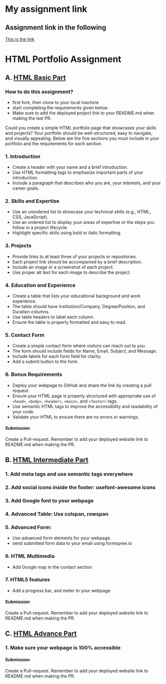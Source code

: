 # My assignment link

## Assignment link in the following 
[This is the link](https://github.com/Sourov-Chandra/Portfolio-HTML)

# HTML Portfolio Assignment



## A. [HTML Basic Part](https://www.youtube.com/live/gqvrn5R8tzc?si=e8Z89nwwmEao0R-F)

### How to do this assignment?

- first fork, then clone to your local machine
- start completing the requirements given below. 
- Make sure to add the deployed project link to your README.md when making the last PR.

Could you create a simple HTML portfolio page that showcases your skills and projects? Your portfolio should be well-structured, easy to navigate, and visually appealing. Below are the five sections you must include in your portfolio and the requirements for each section.

### 1. **Introduction**
- Create a header with your name and a brief introduction.
- Use HTML formatting tags to emphasize important parts of your introduction.
- Include a paragraph that describes who you are, your interests, and your career goals.

### 2. **Skills and Expertise**
- Use an unordered list to showcase your technical skills (e.g., HTML, CSS, JavaScript).
- Use an ordered list to display your areas of expertise or the steps you follow in a project lifecycle.
- Highlight specific skills using bold or italic formatting.

### 3. **Projects**
- Provide links to at least three of your projects or repositories.
- Each project link should be accompanied by a brief description.
- Include an image or a screenshot of each project.
- Use proper alt text for each image to describe the project.

### 4. **Education and Experience**
- Create a table that lists your educational background and work experience.
- The table should have Institution/Company, Degree/Position, and Duration columns.
- Use table headers to label each column.
- Ensure the table is properly formatted and easy to read.

### 5. **Contact Form**
- Create a simple contact form where visitors can reach out to you.
- The form should include fields for Name, Email, Subject, and Message.
- Include labels for each form field for clarity.
- Add a submit button to the form.

### 6. Bonus Requirements
- Deploy your webpage to GitHub and share the link by creating a pull request.
- Ensure your HTML page is properly structured with appropriate use of `<head>`, `<body>`, `<header>`, `<main>`, and `<footer>` tags.
- Use semantic HTML tags to improve the accessibility and readability of your code.
- Validate your HTML to ensure there are no errors or warnings.

#### Submission
Create a Pull-request. Remember to add your deployed website link to README.md when making the PR.  

## B. [HTML Intermediate Part](https://www.youtube.com/live/gsVT8_KXnxc?si=x2D06FVZyHBjTJRD)
### 1. **Add meta tags and use semantic tags everywhere**
### 2. **Add social icons inside the footer: usefont-awesome icons**
### 3. **Add Google font to your webpage**
### 4. **Advanced Table: Use colspan, rowspan**
### 5. Advanced Form:
- Use advanced form elements for your webpage.
- send submitted form data to your email using formspree.io
### 6. HTML Multimedia
- Add Google map in the contact section
### 7. HTML5 features
- Add a progress bar, and meter to your webpage
#### Submission
Create a Pull-request. Remember to add your deployed website link to README.md when making the PR.  


## C. [HTML Advance Part](https://www.youtube.com/live/pJLz-YG3Vio?si=GbFo4G_p2PKHiz37)
### 1. **Make sure your webpage is 100% accessible**
#### Submission
Create a Pull-request. Remember to add your deployed website link to README.md when making the PR.  
